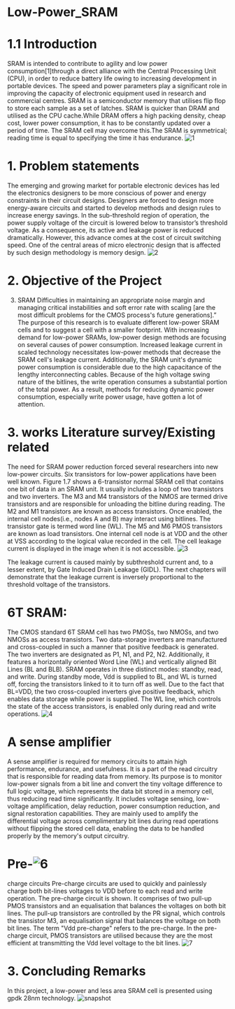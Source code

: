 # Low-Power_SRAM
# 1.1 Introduction
SRAM is intended to contribute to agility and low power consumption[1]through a direct alliance with the Central Processing Unit (CPU), in order to reduce battery life owing to increasing development in portable devices. The speed and power parameters play a significant role in improving the capacity of electronic equipment used in research and commercial centres. SRAM is a semiconductor memory that utilises flip flop to store each sample as a set of latches. SRAM is quicker than DRAM and utilised as the CPU cache.While DRAM offers a high packing density, cheap cost, lower power consumption, it has to be constantly updated over a period of time. The SRAM cell may overcome this.The SRAM is symmetrical; reading time is equal to specifying the time it has endurance.
![1](https://user-images.githubusercontent.com/100713556/156221114-265d09a6-d933-4753-928b-4ff821dd230a.png)

# 1.	Problem statements
The emerging and growing market for portable electronic devices has led the electronics designers to be more conscious of power and energy constraints in their circuit designs. Designers are forced to design more energy-aware circuits and started to develop methods and design rules to increase energy savings. In the sub-threshold region of operation, the power supply voltage of the circuit is lowered below to transistor’s threshold voltage. As a consequence, its active and leakage power is reduced dramatically. However, this advance comes at the cost of circuit switching speed. One of the central areas of micro electronic design that is affected by such design methodology is memory design. 
![2](https://user-images.githubusercontent.com/100713556/156221150-a997229d-10d1-4b19-b26b-b09b10a563cd.png)

# 2.	Objective of the Project
3.	SRAM Difficulties in maintaining an appropriate noise margin and managing critical instabilities and soft error rate with scaling [are the most difficult problems for the CMOS process's future generations].”
The purpose of this research is to evaluate different low-power SRAM cells and to suggest a cell with a smaller footprint.
With increasing demand for low-power SRAMs, low-power design methods are focusing on several causes of power consumption. Increased leakage current in scaled technology necessitates low-power methods that decrease the SRAM cell's leakage current. Additionally, the SRAM unit's dynamic power consumption is considerable due to the high capacitance of the lengthy interconnecting cables. Because of the high voltage swing nature of the bitlines, the write operation consumes a substantial portion of the total power. As a result, methods for reducing dynamic power consumption, especially write power usage, have gotten a lot of attention. 
# 3.	works Literature survey/Existing related
The need for SRAM power reduction forced several researchers into new low-power circuits. Six transistors for low-power applications have been well known. Figure 1.7 shows a 6-transistor normal SRAM cell that contains one bit of data in an SRAM unit. It usually includes a loop of two transistors and two inverters. The M3 and M4 transistors of the NMOS are termed drive transistors and are responsible for unloading the bitline during reading. The M2 and M1 transistors are known as access transistors. Once enabled, the internal cell nodes(i.e., nodes A and B) may interact using bitlines. The transistor gate is termed word line (WL). The M5 and M6 PMOS transistors are known as load transistors. One internal cell node is at VDD and the other at VSS according to the logical value recorded in the cell. The cell leakage current is displayed in the image when it is not accessible.
![3](https://user-images.githubusercontent.com/100713556/156221617-6fdf421a-9710-4995-a0b6-540270bb4105.png)

The leakage current is caused mainly by subthreshold current and, to a lesser extent, by Gate Induced Drain Leakage (GIDL). The next chapters will demonstrate that the leakage current is inversely proportional to the threshold voltage of the transistors.
# 6T SRAM: 
The CMOS standard 6T SRAM cell has two PMOSs, two NMOSs, and two NMOSs as access transistors. Two data-storage inverters are manufactured and cross-coupled in such a manner that positive feedback is generated. The two inverters are designated as P1, N1, and P2, N2. Additionally, it features a horizontally oriented Word Line (WL) and vertically aligned Bit Lines (BL and BLB). SRAM operates in three distinct modes: standby, read, and write. During standby mode, Vdd is supplied to BL, and WL is turned off, forcing the transistors linked to it to turn off as well. Due to the fact that BL=VDD, the two cross-coupled inverters give positive feedback, which enables data storage while power is supplied. The WL line, which controls the state of the access transistors, is enabled only during read and write operations.
![4](https://user-images.githubusercontent.com/100713556/156221632-3ef88c14-9f40-48b3-b98f-05108e70e9dd.png)
# A sense amplifier
A sense amplifier is required for memory circuits to attain high performance, endurance, and usefulness. It is a part of the read circuitry that is responsible for reading data from memory. Its purpose is to monitor low-power signals from a bit line and convert the tiny voltage difference to full logic voltage, which represents the data bit stored in a memory cell, thus reducing read time significantly. It includes voltage sensing, low-voltage amplification, delay reduction, power consumption reduction, and signal restoration capabilities. They are mainly used to amplify the differential voltage across complimentary bit lines during read operations without flipping the stored cell data, enabling the data to be handled properly by the memory's output circuitry.
# Pre-![6](https://user-images.githubusercontent.com/100713556/156222379-3fb6956c-0353-4819-b3f7-7a22181c45f1.png)
charge circuits 
Pre-charge circuits are used to quickly and painlessly charge both bit-lines voltages to VDD before to each read and write operation. The pre-charge circuit is shown. It comprises of two pull-up PMOS transistors and an equalisation that balances the voltages on both bit lines. The pull-up transistors are controlled by the PR signal, which controls the transistor M3, an equalisation signal that balances the voltage on both bit lines. The term "Vdd pre-charge" refers to the pre-charge. In the pre-charge circuit, PMOS transistors are utilised because they are the most efficient at transmitting the Vdd level voltage to the bit lines.
![7](https://user-images.githubusercontent.com/100713556/156222409-b64a93ab-929c-4542-a8eb-c652a443cab4.png)
# 3.	Concluding Remarks
In this project, a low-power and less area SRAM cell is presented using gpdk 28nm technology.
![snapshot](https://user-images.githubusercontent.com/100713556/156222719-bf031ad6-2e88-448d-8784-9e2eef69f0d9.png)




